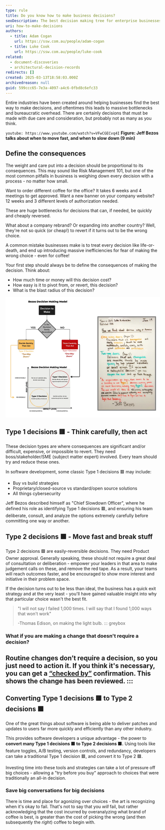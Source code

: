 ```yaml
---
type: rule
title: Do you know how to make business decisions?
seoDescription: The best decision making tree for enterprise businesses
uri: how-to-make-decisions
authors:
  - title: Adam Cogan
    url: https://ssw.com.au/people/adam-cogan
  - title: Luke Cook
    url: https://ssw.com.au/people/luke-cook
related:
  - document-discoveries
  - architectural-decision-records
redirects: []
created: 2025-03-13T18:58:03.000Z
archivedreason: null
guid: 599ccc65-7e3a-4097-a4c6-0fbd8c6efc33
---
```

Entire industries have been created around helping businesses find the best way to make decisions, and oftentimes this leads to massive bottlenecks and bureaucratic overhead. There are certainly decisions that must be made with due care and consideration, but probably not as many as you think.

<!--endintro-->

`youtube: https://www.youtube.com/watch?v=VFwCGECvq4I`
**Figure: Jeff Bezos talks about when to move fast, and when to slow down (9 min)**

## Define the consequences

The weight and care put into a decision should be proportional to its consequences. This may sound like Risk Management 101, but one of the most common pitfalls in business is weighing down every decision with a process - no matter how small.

Want to order different coffee for the office? It takes 6 weeks and 4 meetings to get approved. Want a new banner on your company website? 12 weeks and 3 different levels of authorization needed.

These are huge bottlenecks for decisions that can, if needed, be quickly and cheaply reversed.

What about a company rebrand? Or expanding into another country? Well, they're not so quick (or cheap!) to revert if it turns out to be the wrong choice.

A common mistake businesses make is to treat every decision like life-or-death, and end up introducing massive inefficiencies for fear of making the wrong choice - even for coffee!

Your first step should always be to define the consequences of making the decision. Think about:

* How much time or money will this decision cost?
* How easy is it to pivot from, or revert, this decision?
* What is the blast radius of this decision?

![Figure: Jeff Bezos decision tree](bezos-decision-tree.webp)

## **Type 1** decisions 🟥 - Think carefully, then act

These decision types are where consequences are significant and/or difficult, expensive, or impossible to revert. They need boss/stakeholder/SME (subject matter expert) involved. Every team should try and reduce these ones.

In software development, some classic Type 1 decisions 🟥 may include:

* Buy vs build strategies
* Proprietary/closed-source vs standard/open source solutions
* All things cybersecurity

Jeff Bezos described himself as "Chief Slowdown Officer", where he defined his role as identifying Type 1 decisions 🟥, and ensuring his team deliberate, consult, and analyze the options extremely carefully before committing one way or another.

## **Type 2** decisions 🟩 - Move fast and break stuff

Type 2 decisions 🟩 are easily-reversible decisions. They need Product Owner approval. Generally speaking, these should not require a great deal of consultation or deliberation - empower your leaders in that area to make judgement calls on these, and remove the red tape. As a result, your teams will reach outcomes faster, and be encouraged to show more interest and initiative in their problem space.

If the decision turns out to be less than ideal, the business has a quick exit strategy and at the very least - you'll have gained valuable insight into why that particular choice wasn't the best fit.

> "I will not say I failed 1,000 times. I will say that I found 1,000 ways that won't work"
>
> \-Thomas Edison, on making the light bulb.
::: greybox
### What if you are making a change that doesn't require a decision? 

Routine changes don’t require a decision, so you just need to action it. If you think it's necessary, you can get a [“checked by”](/checked-by-xxx) confirmation. This shows the change has been reviewed.
:::
---

## Converting Type 1 decisions 🟥 to Type 2 decisions 🟩

One of the great things about software is being able to deliver patches and updates to users far more quickly and efficiently than any other industry.

This provides software developers a unique advantage - the power to **convert many Type 1 decisions 🟥 to Type 2 decisions 🟩.** Using tools like feature toggles, A/B testing, version controls, and redundancy, developers can take a traditional Type 1 decision 🟥, and convert it to Type 2 🟩.

Investing time into these tools and strategies can take a lot of pressure off big choices - allowing a "try before you buy" approach to choices that were traditionally an all-in decision.

### Save big conversations for big decisions

There is time and place for agonizing over choices - the art is recognizing when it's okay to fail. That's not to say that you *will* fail, but rather acknowledging that the cost incurred by overanalyzing what brand of coffee is best, is greater than the cost of picking the wrong (and then subsequently the *right*) coffee to begin with.
